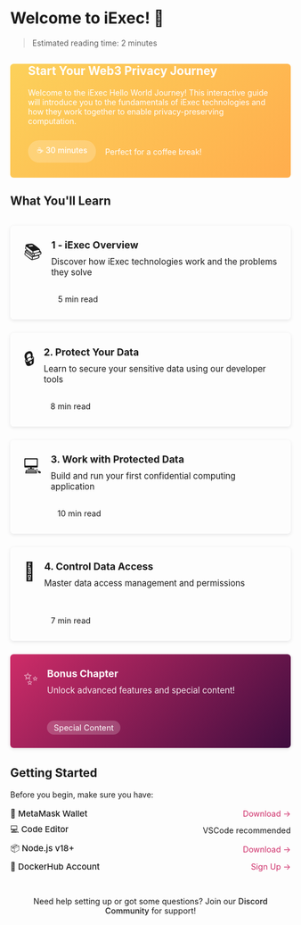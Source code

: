 # Welcome to iExec! 👋

> Estimated reading time: 2 minutes

<div class="hero">
  <div class="hero-content">
    <h2>Start Your Web3 Privacy Journey</h2>
    <p>Welcome to the iExec Hello World Journey! This interactive guide will introduce you to the fundamentals of iExec technologies and how they work together to enable privacy-preserving computation.</p>
    <div class="hero-time">
      <span class="time-badge">☕ 30 minutes</span>
      <p>Perfect for a coffee break!</p>
    </div>
  </div>
</div>

## What You'll Learn

<div class="journey-grid">
  <a href="./1-overview" class="journey-card">
    <div class="card-icon">📚</div>
    <div class="card-content">
      <h3>1 - iExec Overview</h3>
      <p>Discover how iExec technologies work and the problems they solve</p>
      <div class="time-wrapper">
        <span class="time-estimate">5 min read</span>
      </div>
    </div>
  </a>

  <a href="./2-protectData" class="journey-card">
    <div class="card-icon">🔒</div>
    <div class="card-content">
      <h3>2. Protect Your Data</h3>
      <p>Learn to secure your sensitive data using our developer tools</p>
      <div class="time-wrapper">
        <span class="time-estimate">8 min read</span>
      </div>
    </div>
  </a>

  <a href="./3-useProtectedData" class="journey-card">
    <div class="card-icon">💻</div>
    <div class="card-content">
      <h3>3. Work with Protected Data</h3>
      <p>Build and run your first confidential computing application</p>
      <div class="time-wrapper">
        <span class="time-estimate">10 min read</span>
      </div>
    </div>
  </a>
    
  <a href="./4-manageDataAccess" class="journey-card">
    <div class="card-icon">🔑</div>
    <div class="card-content">
      <h3>4. Control Data Access</h3>
      <p>Master data access management and permissions</p>
      <div class="time-wrapper">
        <span class="time-estimate">7 min read</span>
      </div>
    </div>
  </a>
  
  <a href="./5-suprise" class="journey-card special">
    <div class="card-icon">✨</div>
    <div class="card-content">
      <h3>Bonus Chapter</h3>
      <p>Unlock advanced features and special content!</p>
      <div class="time-wrapper">
        <span class="surprise-badge">Special Content</span>
      </div>
    </div>
  </a>
</div>

## Getting Started

Before you begin, make sure you have:

<div class="requirements-list">
  <div class="requirement-item">
    <div class="req-title">🦊 MetaMask Wallet</div>
    <a target="_blank" href="https://chromewebstore.google.com/detail/metamask/nkbihfbeogaeaoehlefnkodbefgpgknn">Download →</a>
  </div>
  
  <div class="requirement-item">
    <div class="req-title">💻 Code Editor</div>
    <p>VSCode recommended</p>
  </div>
  
  <div class="requirement-item">
    <div class="req-title">📦 Node.js v18+</div>
    <a target="_blank" href="https://nodejs.org/en/">Download →</a>
  </div>
  
  <div class="requirement-item">
    <div class="req-title">🐳 DockerHub Account</div>
    <a target="_blank" href="https://hub.docker.com/">Sign Up →</a>
  </div>
</div>

<div class="help-note">
  <p>Need help setting up or got some questions? Join our <a target="_blank" href="https://discord.gg/iexec">Discord Community</a> for support!</p>
</div>

<style>
:root {
  --primary-color: #FCD15A;
  --secondary-color: #1D1D24;
  --accent-color: #CE2C68;
  --background-light: #F5F5F5;
  --text-primary: #1D1D24;
  --text-secondary: #5D5D69;
  --card-shadow: 0 2px 6px rgba(29, 29, 36, 0.1);
  --card-hover-shadow: 0 8px 24px rgba(29, 29, 36, 0.15);
  --border-radius: 6px;
  --transition: all 0.3s ease;
}

.hero {
  background: linear-gradient(135deg, #FCD15A, #FFAD4D);
  border-radius: var(--border-radius);
  padding: 0rem 2rem;
  color: white;

}

.hero-content {
  max-width: 800px;
  margin: 0 auto;
  border-top:none;
}

.hero-time {
  margin-top: 1.5rem;
  padding-bottom: 1.5rem;
  display: flex;
  align-items: center;
  gap: 1rem;
}

.time-badge {
  background: rgba(255, 255, 255, 0.2);
  padding: 0.5rem 1rem;
  border-radius: 20px;
  font-weight: 500;
}

.journey-grid {
  display: grid;
  grid-template-columns: repeat(auto-fit, minmax(300px, 1fr));
  gap: 1.5rem;
  margin: 2rem 0;
}

.journey-card {
  background: var(--vp-c-bg-soft);
  border-radius: var(--border-radius);
  padding: 1.5rem;
  box-shadow: var(--card-shadow);
  transition: var(--transition);
  display: flex;
  gap: 1rem;
  text-decoration: none !important;
  color: var(--vp-c-text-1);
  position: relative;
  overflow: hidden;
  cursor: pointer;
}

.journey-card * {
  text-decoration: none !important;
}

.card-content {
  text-decoration: none !important;
  display: flex;
  flex-direction: column;
  height: 100%;
  min-height: 120px;
}

.card-content h3 {
  margin: 0 0 0.5rem 0;
  color: var(--vp-c-text-1);
  text-decoration: none !important;
  font-size: 1.1rem;
  line-height: 1.3;
}

.card-content p {
  text-decoration: none !important;
  margin: 0;
  color: var(--vp-c-text-2);
  font-size: 0.95rem;
}

.journey-card::before {
  content: '';
  position: absolute;
  top: 0;
  left: 0;
  width: 100%;
  height: 4px;
  background: #FCD15A;
  transform: scaleX(0);
  transform-origin: left;
  transition: transform 0.3s ease;
}

.journey-card:hover {
  transform: translateY(-4px);
  box-shadow: var(--card-hover-shadow);
}

.journey-card:hover::before {
  transform: scaleX(1);
}

.card-icon {
  font-size: 2rem;
}

.time-wrapper {
  margin-top: auto;
  padding-top: 0.75rem;
}

.time-estimate {
  display: inline-block;
  font-size: 0.9rem;
  color: var(--vp-c-text-2);
  background: var(--vp-c-bg-soft);
  padding: 0.25rem 0.75rem;
  border-radius: 12px;
}

.special {
  background: linear-gradient(135deg, #CE2C68, #3F0D3F);
  color: white;
}

.special h3, .special p, .special .time-estimate {
  color: white;
  text-decoration: none !important;
}

.info-box {
  background: var(--background-light);
  border-radius: var(--border-radius);
  padding: 1.5rem;
  display: flex;
  gap: 1rem;
  margin: 2rem 0;
}

.info-icon {
  font-size: 2rem;
}

.requirements-section {
  background: white;
  border-radius: var(--border-radius);
  padding: 2rem;
  box-shadow: var(--card-shadow);
}

.requirements-grid {
  display: grid;
  grid-template-columns: repeat(auto-fit, minmax(200px, 1fr));
  gap: 1.5rem;
  margin: 1.5rem 0;
}

.requirement-item {
  display: flex;
  align-items: center;
  gap: 1rem;
}

.tool-icon {
  width: 40px;
  height: 40px;
}

.help-box {
  background: var(--background-light);
  border-radius: var(--border-radius);
  padding: 1rem;
  text-align: center;
  margin-top: 2rem;
}

.glossary-link {
  display: inline-block;
  margin-top: 0.5rem;
  color: var(--primary-color);
  text-decoration: none;
}

.glossary-link:hover {
  text-decoration: underline;
}

.surprise-badge {
  background: rgba(255, 255, 255, 0.2);
  padding: 0.25rem 0.75rem;
  border-radius: 20px;
  font-size: 0.9rem;
  margin-top: 0.5rem;
  display: inline-block;
}

.special::before {
  background: linear-gradient(135deg, #CE2C68, #3F0D3F);
}

.special h3 {
  color: white;
  text-decoration: none !important;
}

.special p, .special .time-estimate {
  color: rgba(255, 255, 255, 0.9);
  text-decoration: none !important;
}

@media (max-width: 768px) {
  .hero {
    padding: 2rem 1rem;
  }
  
  .journey-grid {
    grid-template-columns: 1fr;
  }
  
  .requirements-grid {
    grid-template-columns: 1fr;
  }
}

.requirements-list {
  display: flex;
  flex-direction: column;
  gap: 0.5rem;
  margin: 1rem 0;
  padding-left: 0;
}

.requirement-item {
  display: flex;
  justify-content: space-between;
  align-items: center;
  gap: 1rem;
  text-align: left;
}

.req-title {
  font-size: 0.95rem;
  font-weight: 500;
  color: var(--vp-c-text-1);
}

.requirement-item p {
  margin: 0;
  font-size: 0.9rem;
  color: var(--vp-c-text-2);
}

.requirement-item a {
  color: #CE2C68;
  text-decoration: none;
  font-size: 0.9rem;
}

.requirement-item a:hover {
  text-decoration: underline;
}

.help-note {
  margin-top: 2rem;
  background: var(--vp-c-bg-soft);
  border-radius: var(--border-radius);
  padding: 0.75rem 1rem;
}

.help-note p {
  margin: 0;
  font-size: 0.9rem;
  text-align: center;
  color: var(--vp-c-text-2);
}

.help-note a {
  color: var(--vp-c-brand);
  text-decoration: none;
  font-weight: 500;
}

.help-note a:hover {
  text-decoration: underline;
}
</style>
